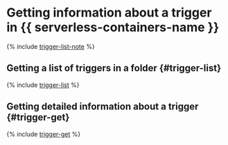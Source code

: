 # Getting information about a trigger in {{ serverless-containers-name }}

{% include [trigger-list-note](../../_includes/serverless-containers/trigger-list-note.md) %}

## Getting a list of triggers in a folder {#trigger-list}

{% include [trigger-list](../../_includes/serverless-containers/trigger-list.md) %}

## Getting detailed information about a trigger {#trigger-get}

{% include [trigger-get](../../_includes/serverless-containers/trigger-get.md) %}